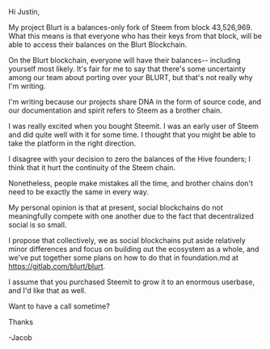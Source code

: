 Hi Justin,

My project Blurt is a balances-only fork of Steem from block 43,526,969. What this means is that everyone who has their keys from that block, will be able to access their balances on the Blurt Blockchain.

On the Blurt blockchain, everyone will have their balances-- including yourself most likely. It's fair for me to say that there's some uncertainty among our team about porting over your BLURT, but that's not really why I'm writing.

I'm writing because our projects share DNA in the form of source code, and our documentation and spirit refers to Steem as a brother chain.

I was really excited when you bought Steemit. I was an early user of Steem and did quite well with it for some time. I thought that you might be able to take the platform in the right direction.

I disagree with your decision to zero the balances of the Hive founders; I think that it hurt the continuity of the Steem chain.

Nonetheless, people make mistakes all the time, and brother chains don't need to be exactly the same in every way.

My personal opinion is that at present, social blockchains do not meaningfully compete with one another due to the fact that decentralized social is so small.

I propose that collectively, we as social blockchains put aside relatively minor differences and focus on building out the ecosystem as a whole, and we've put together some plans on how to do that in foundation.md at https://gitlab.com/blurt/blurt.

I assume that you purchased Steemit to grow it to an enormous userbase, and I'd like that as well.

Want to have a call sometime?

Thanks

-Jacob

